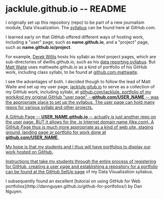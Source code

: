 # jacklule.github.io -- README

<p>I originally set up this repository (repo) to be part of a new journalism module, Data Visualization. The <a href="https://github.com/jacklule/DataViz-Syllabus">syllabus</a> can be found here at GitHub.com.</p>

<p>I learned early on that GitHub offered different ways of hosting work, including a "user" page, such as <b>name.github.io</b>, and a "project" page, such as <b>name.github.io/project</b>.</p> 

<p>For example, <a href="http://dwillis.github.io">Derek Willis</a> hosts his syllabi as html project pages, which are sub-directories of dwillis.github.io, such as his <a href="http://dwillis.github.io/data-reporting/">data reporting syllabus</a>. But <a href="http://mattwaite.github.io">Matt Waite</a> uses mattwaite.github.io as a kind of portfolio of his GitHub work, including class syllabi, to be found at <a href="http://github.com/mattwaite">github.com.mattwaite</a>.</p>

<p>I see the advantages of both. I decided though to follow the lead of Matt Waite and set up my user page, <a href="http://jacklule.github.io">jacklule.gitub.io</a> to serve as a collection of my GitHub work, including syllabi, at <a href="http://github.com/jacklule">github.com/jacklule. portfolio of my workAnd my original GitHub "user page" --<b>github.com/USER_NAME</b> -- was the appropriate place to set up the syllabus. The user page can hold many repos for various syllabi and other projects.</p>

<p>A GitHub Page -- <b>USER_NAME.github.io</b> -- actually is just another repo on the user page. BUT it allows for the .io Internet domain name (like.com). A GitHub Page thus is much more appropriate as a kind of web site, staging ground, landing page or portfolio for work done at <b>github.com/USER_NAME</b>.</p>

<p>My hope is that my students and I thus will have portfolios to display our work hosted on GitHub.</p>

<p>Instructions that take my students through the entire process of registering for GitHub, creating a user page and establishing a repository for a portfolio can be found at the <a href="https://github.com/jacklule/DataViz-Syllabus/blob/master/GitHubSetUp.md">GitHub SetUp page</a> of my Data Visualization syllabus.</p>

<p>I subsequently found an excellent [tutorial on using GitHub for Web portfolios](http://dannguyen.github.io/github-for-portfolios/) by Dan Nguyen.




